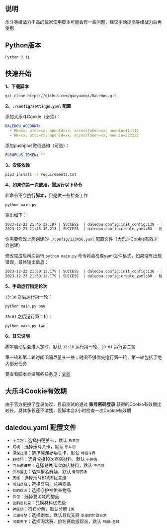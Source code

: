 ## 说明

乐斗等级战力不高的玩家使用脚本可能会有一些问题，建议手动提高等级战力后再使用


## Python版本

```
Python 3.11
```


## 快速开始

**1、下载脚本**
```sh
git clone https://github.com/gaoyuanqi/DaLeDou.git
```

**2、`./config/settings.yaml` 配置**

添加大乐斗Cookie（必须）：
```yaml
DALEDOU_ACCOUNT:
  - RK=xx; ptcz=xx; openId=xx; accessToken=xx; newuin=111111
  - RK=xx; ptcz=xx; openId=xx; accessToken=xx; newuin=222222
```

添加pushplus微信通知（可选）：
```yaml
PUSHPLUS_TOKEN: ""
```

**3、安装依赖**
```sh
pip3 install -r requirements.txt
```

**4、如果你第一次使用，需运行以下命令**

此命令不会执行脚本，只是做一些检查工作
```sh
python main.py
```

输出如下：
```sh
2023-12-23 21:45:32.197 | SUCCESS  | daledou.config:init_config:138 - 123456：Cookie在有效期内
2023-12-23 21:45:32.213 | SUCCESS  | daledou.config:create_yaml:83 - 创建文件 ./config/123456.yaml
```

你需要修改上面创建的 `./config/123456.yaml` 配置文件（大乐斗Cookie有效才会创建）

修改完成后再次运行 `python main.py` 命令将会检查yaml文件格式，如果没有出现错误，最终输出信息：
```sh
2023-12-23 21:59:12.179 | SUCCESS  | daledou.config:init_config:138 - 123456：Cookie在有效期内
2023-12-23 21:59:12.179 | SUCCESS  | daledou.config:create_yaml:80 - 检测到文件 ./config/123456.yaml
```

**5、手动运行指定轮次**

`13:10` 之后运行第一轮：
```sh
python main.py one
```

`20:01` 之后运行第二轮：
```sh
python main.py two
```

**6、其它说明**

脚本启动后会进入定时，默认 `13:10` 运行第一轮、`20:01` 运行第二轮

第一轮和第二轮时间间隔尽量长一些；时间不够优先运行第一轮，第一轮包括了绝大部分任务

要查看脚本会做哪些任务见：[文档](https://www.gaoyuanqi.cn/python-daledou/#more)


## 大乐斗Cookie有效期

由于官方更换了登录协议，目前测试的通过 **账号密码登录** 获得的Cookie有效期比较长，具体多长还不清楚，但脚本会2小时检查一次Cookie有效期


## daledou.yaml 配置文件

- `十二宫`：选择扫荡关卡，默认 `白羊宫`
- `幻境`：选择乐斗关卡，默认 `乐斗村`
- `深渊之潮`：选择深渊秘境关卡，默认 `崎岖斗界`
- `竞技场`：选择兑换10次商店材料，默认 `不兑换`
- `门派邀请赛`：选择兑换10次商店材料，默认 `不兑换`
- `武林盟主`：选择报名赛场，默认 `青铜赛场`
- `历练`：选择乐斗BOSS优先级
- `帮派商会`：选择交易、兑换商品
- `我的帮派`：选择守护神供奉物品
- `背包`：选择要消耗的物品
- `企鹅吉利兑`：兑换材料优先级
- `神匠坊`：符石分解，默认分解 `I类`
- `江湖长梦`：选择副本，默认且仅支持 `柒承的忙碌日常`
- `问鼎天下`：选择淘汰赛、排名赛助威帮派，默认 `神阁☆圣域`
